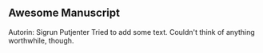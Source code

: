 ## Awesome Manuscript
Autorin: Sigrun Putjenter
Tried to add some text. Couldn't think of anything worthwhile, though.
